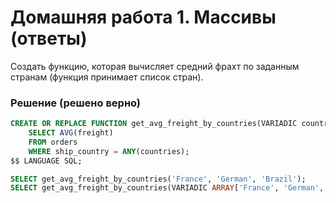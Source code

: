 # Домашняя работа 1. Массивы (ответы)

Создать функцию, которая вычисляет средний фрахт по заданным странам
(функция принимает список стран).

### Решение (решено верно)

```sql
CREATE OR REPLACE FUNCTION get_avg_freight_by_countries(VARIADIC countries varchar[]) RETURNS float8 AS $$
    SELECT AVG(freight)
    FROM orders
    WHERE ship_country = ANY(countries);
$$ LANGUAGE SQL;

SELECT get_avg_freight_by_countries('France', 'German', 'Brazil');
SELECT get_avg_freight_by_countries(VARIADIC ARRAY['France', 'German', 'Brazil']); -- Можно еще так
```
